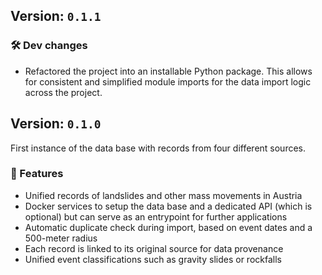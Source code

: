 ## Version: `0.1.1`

### 🛠 Dev changes

- Refactored the project into an installable Python package. This allows for consistent and simplified module imports for the data import logic across the project.

## Version: `0.1.0`

First instance of the data base with records from four different sources.

### 🌟 Features

- Unified records of landslides and other mass movements in Austria
- Docker services to setup the data base and a dedicated API 
(which is optional) but can serve as an entrypoint for further applications
- Automatic duplicate check during import, based on event dates and a 500-meter
radius
- Each record is linked to its original source for data provenance
- Unified event classifications such as gravity slides or rockfalls
